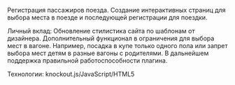 Регистрация пассажиров поезда. Создание интерактивных страниц для выбора места в поезде и последующей регистрации для поездки. 

Личный вклад: Обновление стилистика сайта по шаблонам от дизайнера. Дополнительный функционал в ограничения для выбора мест в вагоне. Например, посадка в купе только одного пола или запрет выбора мест детям в разные вагоны с родителями. В дальнейшем поддержка правильной работоспособности плагина. 

Технологии: knockout.js/JavaScript/HTML5 
